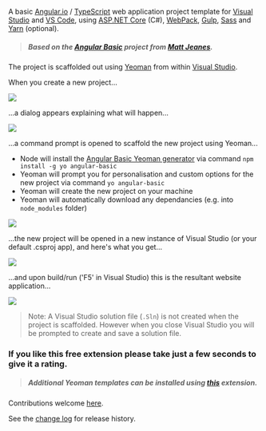 [GitHubRepoPullRequestsURL]: https://github.com/GregTrevellick/VsixYeomanTemplates/pulls

A basic [Angular.io](https://angular.io/) / [TypeScript](https://www.typescriptlang.org/) web application project template for [Visual Studio](https://visualstudio.microsoft.com/vs/) and [VS Code](https://code.visualstudio.com/), using [ASP.NET Core](https://docs.microsoft.com/en-us/aspnet/) (C#), [WebPack](https://webpack.js.org/), [Gulp](https://gulpjs.com/), [Sass](https://sass-lang.com/) and [Yarn](https://yarnpkg.com) (optional).

>##### Based on the [Angular Basic](https://github.com/MattJeanes/AngularBasic) project from [Matt Jeanes](https://mattjeanes.com/).

The project is scaffolded out using [Yeoman](https://yeoman.io/) from within [Visual Studio](https://visualstudio.microsoft.com/vs/).

When you create a new project...

![](screen0.png)

...a dialog appears explaining what will happen...

![](screen1.png)

...a command prompt is opened to scaffold the new project using Yeoman...
 
 - Node will install the [Angular Basic Yeoman generator](https://github.com/MattJeanes/AngularBasic) via command `npm install -g yo angular-basic`
 - Yeoman will prompt you for personalisation and custom options for the new project via command `yo angular-basic`
 - Yeoman will create the new project on your machine
 - Yeoman will automatically download any dependancies (e.g. into `node_modules` folder)

![](screen2.gif)

...the new project will be opened in a new instance of Visual Studio (or your default .csproj app), and here's what you get...

![](screen3.png)

...and upon build/run ('F5' in Visual Studio) this is the resultant website application...

![](screen4.png)

> Note: A Visual Studio solution file (`.Sln`) is not created when the project is scaffolded. However when you close Visual Studio you will be prompted to create and save a solution file.

### If you like this free extension please take just a few seconds to give it a rating.

>##### Additional Yeoman templates can be installed using [this](https://marketplace.visualstudio.com/items?itemName=GregTrevellick.NewYeomanProject) extension.

Contributions welcome [here][GitHubRepoPullRequestsURL].

See the [change log](https://github.com/GregTrevellick/VsixYeomanTemplates/blob/master/CHANGELOG.md) for release history.
